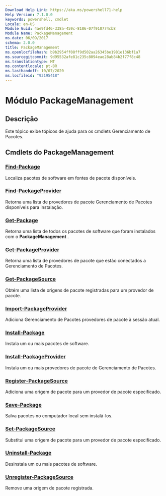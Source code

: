 ```yaml
---
Download Help Link: https://aka.ms/powershell71-help
Help Version: 7.1.0.0
keywords: powershell, cmdlet
Locale: en-US
Module Guid: 4ae9fd46-338a-459c-8186-07f910774cb8
Module Name: PackageManagement
ms.date: 06/09/2017
schema: 2.0.0
title: PackageManagement
ms.openlocfilehash: b9b2954ff08ff9d502aa26345be1981e136bf1a7
ms.sourcegitcommit: 9d95532afe81c235c8094eae28ab84b2f77f8c48
ms.translationtype: MT
ms.contentlocale: pt-BR
ms.lasthandoff: 10/07/2020
ms.locfileid: "93195418"
---
```

# Módulo PackageManagement

## Descrição

Este tópico exibe tópicos de ajuda para os cmdlets Gerenciamento de Pacotes.

## Cmdlets do PackageManagement

### [Find-Package](Find-Package.md)
Localiza pacotes de software em fontes de pacote disponíveis.

### [Find-PackageProvider](Find-PackageProvider.md)
Retorna uma lista de provedores de pacote Gerenciamento de Pacotes disponíveis para instalação.

### [Get-Package](Get-Package.md)
Retorna uma lista de todos os pacotes de software que foram instalados com o **PackageManagement** .

### [Get-PackageProvider](Get-PackageProvider.md)
Retorna uma lista de provedores de pacote que estão conectados a Gerenciamento de Pacotes.

### [Get-PackageSource](Get-PackageSource.md)
Obtém uma lista de origens de pacote registradas para um provedor de pacote.

### [Import-PackageProvider](Import-PackageProvider.md)
Adiciona Gerenciamento de Pacotes provedores de pacote à sessão atual.

### [Install-Package](Install-Package.md)
Instala um ou mais pacotes de software.

### [Install-PackageProvider](Install-PackageProvider.md)
Instala um ou mais provedores de pacote de Gerenciamento de Pacotes.

### [Register-PackageSource](Register-PackageSource.md)
Adiciona uma origem de pacote para um provedor de pacote especificado.

### [Save-Package](Save-Package.md)
Salva pacotes no computador local sem instalá-los.

### [Set-PackageSource](Set-PackageSource.md)
Substitui uma origem de pacote para um provedor de pacote especificado.

### [Uninstall-Package](Uninstall-Package.md)
Desinstala um ou mais pacotes de software.

### [Unregister-PackageSource](Unregister-PackageSource.md)
Remove uma origem de pacote registrada.


